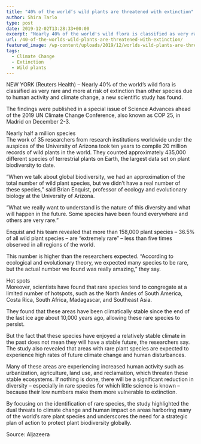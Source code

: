 ```yaml
---
title: "40% of the world’s wild plants are threatened with extinction"
author: Shira Tarlo
type: post
date: 2019-12-02T13:28:33+00:00
excerpt: "Nearly 40% of the world's wild flora is classified as very rare and more at risk of extinction than other species due to human activity and climate change"
url: /40-of-the-worlds-wild-plants-are-threatened-with-extinction/
featured_image: /wp-content/uploads/2019/12/worlds-wild-plants-are-threatened-with-extinction-rocky-mountain.jpg
tags:
  - Climate Change
  - Extinction
  - Wild plants
---
```


NEW YORK (Reuters Health) &#8211; Nearly 40% of the world&#8217;s wild flora is classified as very rare and more at risk of extinction than other species due to human activity and climate change, a new scientific study has found.

The findings were published in a special issue of Science Advances ahead of the 2019 UN Climate Change Conference, also known as COP 25, in Madrid on December 2-3.

Nearly half a million species  
The work of 35 researchers from research institutions worldwide under the auspices of the University of Arizona took ten years to compile 20 million records of wild plants in the world. They counted approximately 435,000 different species of terrestrial plants on Earth, the largest data set on plant biodiversity to date.

&#8220;When we talk about global biodiversity, we had an approximation of the total number of wild plant species, but we didn&#8217;t have a real number of these species,&#8221; said Brian Enquist, professor of ecology and evolutionary biology at the University of Arizona.

&#8220;What we really want to understand is the nature of this diversity and what will happen in the future. Some species have been found everywhere and others are very rare.&#8221;

Enquist and his team revealed that more than 158,000 plant species &#8211; 36.5% of all wild plant species &#8211; are &#8220;extremely rare&#8221; &#8211; less than five times observed in all regions of the world.

This number is higher than the researchers expected. &#8220;According to ecological and evolutionary theory, we expected many species to be rare, but the actual number we found was really amazing,&#8221; they say.

Hot spots  
Moreover, scientists have found that rare species tend to congregate at a limited number of hotspots, such as the North Andes of South America, Costa Rica, South Africa, Madagascar, and Southeast Asia.

They found that these areas have been climatically stable since the end of the last ice age about 10,000 years ago, allowing these rare species to persist.

But the fact that these species have enjoyed a relatively stable climate in the past does not mean they will have a stable future, the researchers say. The study also revealed that areas with rare plant species are expected to experience high rates of future climate change and human disturbances.

Many of these areas are experiencing increased human activity such as urbanization, agriculture, land use, and reclamation, which threaten these stable ecosystems. If nothing is done, there will be a significant reduction in diversity &#8211; especially in rare species for which little science is known &#8211; because their low numbers make them more vulnerable to extinction.

By focusing on the identification of rare species, the study highlighted the dual threats to climate change and human impact on areas harboring many of the world&#8217;s rare plant species and underscores the need for a strategic plan of action to protect plant biodiversity globally.

Source: Aljazeera
